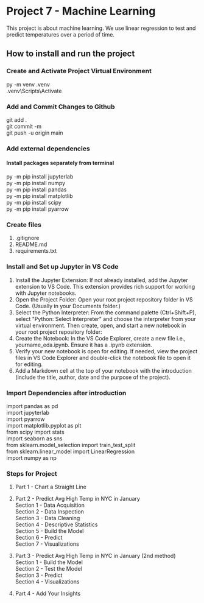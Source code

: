 # Project 7 - Machine Learning

This project is about machine learning. We use linear regression to test and predict temperatures over a period of time.

## How to install and run the project

### Create and Activate Project Virtual Environment

py -m venv .venv  
.venv\Scripts\Activate

### Add and Commit Changes to Github

git add .  
git commit -m  
git push -u origin main

### Add external dependencies

#### Install packages separately from terminal

py -m pip install jupyterlab  
py -m pip install numpy  
py -m pip install pandas  
py -m pip install matplotlib  
py -m pip install scipy  
py -m pip install pyarrow

### Create files

1.  .gitignore
2.  README.md
3.  requirements.txt

### Install and Set up Jupyter in VS Code

1.  Install the Jupyter Extension: If not already installed, add the Jupyter extension to VS Code. This extension provides rich support for working with Jupyter notebooks.
2.  Open the Project Folder: Open your root project repository folder in VS Code. (Usually in your Documents folder.)
3.  Select the Python Interpreter: From the command palette (Ctrl+Shift+P), select "Python: Select Interpreter" and choose the interpreter from your virtual environment.
    Then create, open, and start a new notebook in your root project repository folder:
4.  Create the Notebook: In the VS Code Explorer, create a new file i.e., yourname_eda.ipynb. Ensure it has a .ipynb extension.
5.  Verify your new notebook is open for editing. If needed, view the project files in VS Code Explorer and double-click the notebook file to open it for editing.
6.  Add a Markdown cell at the top of your notebook with the introduction (include the title, author, date and the purpose of the project).

### Import Dependencies after introduction

import pandas as pd  
import jupyterlab  
import pyarrow  
import matplotlib.pyplot as plt  
from scipy import stats  
import seaborn as sns  
from sklearn.model_selection import train_test_split  
from sklearn.linear_model import LinearRegression  
import numpy as np

### Steps for Project

1.  Part 1 - Chart a Straight Line
2.  Part 2 - Predict Avg High Temp in NYC in January  
     Section 1 - Data Acquisition  
     Section 2 - Data Inspection  
     Section 3 - Data Cleaning  
     Section 4 - Descriptive Statistics  
     Section 5 - Build the Model  
     Section 6 - Predict  
     Section 7 - Visualizations

3.  Part 3 - Predict Avg High Temp in NYC in January (2nd method)  
    Section 1 - Build the Model  
    Section 2 - Test the Model  
    Section 3 - Predict  
    Section 4 - Visualizations

4.  Part 4 - Add Your Insights
